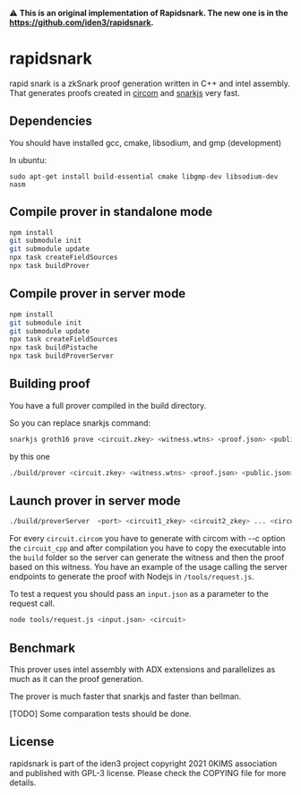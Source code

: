 :warning: **This is an original implementation of Rapidsnark. The new one is in the https://github.com/iden3/rapidsnark.**

# rapidsnark

rapid snark is a zkSnark proof generation written in C++ and intel assembly. That generates proofs created in [circom](https://github.com/iden3/circom) and [snarkjs](https://github.com/iden3/snarkjs) very fast.

## Dependencies

You should have installed gcc, cmake, libsodium, and gmp (development)

In ubuntu:

````
sudo apt-get install build-essential cmake libgmp-dev libsodium-dev nasm
````

## Compile prover in standalone mode

````sh
npm install
git submodule init
git submodule update
npx task createFieldSources
npx task buildProver
````

## Compile prover in server mode

````sh
npm install
git submodule init
git submodule update
npx task createFieldSources
npx task buildPistache
npx task buildProverServer
````

## Building proof

You have a full prover compiled in the build directory.

So you can replace snarkjs command:

````sh
snarkjs groth16 prove <circuit.zkey> <witness.wtns> <proof.json> <public.json>
````

by this one
````sh
./build/prover <circuit.zkey> <witness.wtns> <proof.json> <public.json>
````
## Launch prover in server mode
````sh
./build/proverServer  <port> <circuit1_zkey> <circuit2_zkey> ... <circuitN_zkey>
````
For every `circuit.circom` you have to generate with circom with --c option the `circuit_cpp` and after compilation you have to copy the executable into the `build` folder so the server can generate the witness and then the proof based on this witness.
You have an example of the usage calling the server endpoints to generate the proof with Nodejs in `/tools/request.js`.

To test a request you should pass an `input.json` as a parameter to the request call.
````sh
node tools/request.js <input.json> <circuit>
````
## Benchmark

This prover uses intel assembly with ADX extensions and parallelizes as much as it can the proof generation. 

The prover is much faster that snarkjs and faster than bellman.

[TODO] Some comparation tests should be done.


## License

rapidsnark is part of the iden3 project copyright 2021 0KIMS association and published with GPL-3 license. Please check the COPYING file for more details.

